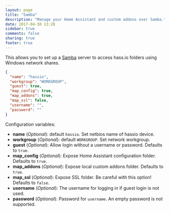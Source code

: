```yaml
---
layout: page
title: "Samba"
description: "Manage your Home Assistant and custom addons over Samba."
date: 2017-04-30 13:28
sidebar: true
comments: false
sharing: true
footer: true
---
```


This allows you to set up a [Samba](https://samba.org/) server to access hass.io folders using Windows network shares.

```json
{
  "name": "hassio",
  "workgroup": "WORKGROUP",
  "guest": true,
  "map_config": true,
  "map_addons": true,
  "map_ssl": false,
  "username": "",
  "password": ""
}
```

Configuration variables:

- **name** (*Optional*): default `hassio`. Set netbios name of hassio device.
- **workgroup** (*Optional*): default `WORKGROUP`. Set network workgroup.
- **guest** (*Optional*): Allow login without a username or password. Defaults to `true`.
- **map_config** (*Optional*): Expose Home Assistant configuration folder. Defaults to `true`.
- **map_addons** (*Optional*): Expose local custom addons folder. Defaults to `true`.
- **map_ssl** (*Optional*): Expose SSL folder. Be careful with this option! Defaults to `false`.
- **username** (*Optional*): The username for logging in if guest login is not used.
- **password** (*Optional*): Password for `username`. An empty password is not supported.
